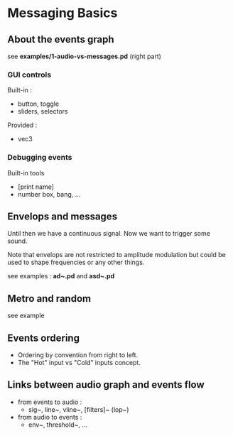 # Messaging Basics

## About the events graph

see **examples/1-audio-vs-messages.pd** (right part)

### GUI controls

Built-in :

* button, toggle
* sliders, selectors

Provided :

* vec3

### Debugging events

Built-in tools

* [print name]
* number box, bang, ...


## Envelops and messages

Until then we have a continuous signal. Now we want to trigger some sound.

Note that envelops are not restricted to amplitude modulation but could be used to shape frequencies or any other things.

see examples : **ad~.pd** and **asd~.pd**

## Metro and random

see example

## Events ordering

* Ordering by convention from right to left.
* The "Hot" input vs "Cold" inputs concept.


## Links between audio graph and events flow

* from events to audio :
  * sig~, line~, vline~, [filters]~ (lop~)
* from audio to events :
  * env~, threshold~, ... 

